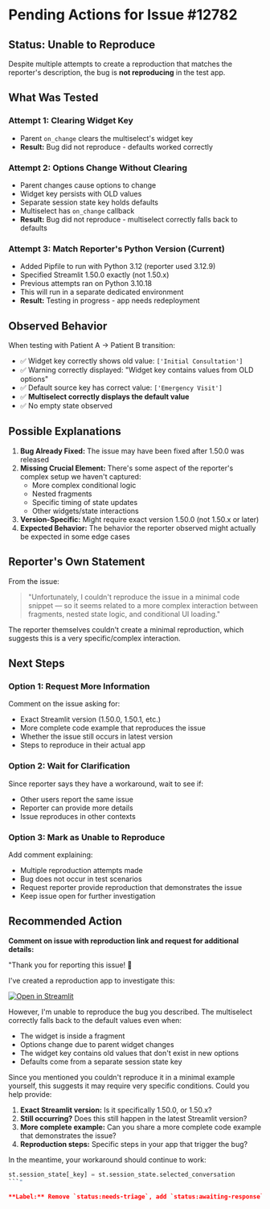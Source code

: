 # Pending Actions for Issue #12782

## Status: Unable to Reproduce

Despite multiple attempts to create a reproduction that matches the reporter's description, the bug is **not reproducing** in the test app.

## What Was Tested

### Attempt 1: Clearing Widget Key

- Parent `on_change` clears the multiselect's widget key
- **Result:** Bug did not reproduce - defaults worked correctly

### Attempt 2: Options Change Without Clearing

- Parent changes cause options to change
- Widget key persists with OLD values
- Separate session state key holds defaults
- Multiselect has `on_change` callback
- **Result:** Bug did not reproduce - multiselect correctly falls back to defaults

### Attempt 3: Match Reporter's Python Version (Current)

- Added Pipfile to run with Python 3.12 (reporter used 3.12.9)
- Specified Streamlit 1.50.0 exactly (not 1.50.x)
- Previous attempts ran on Python 3.10.18
- This will run in a separate dedicated environment
- **Result:** Testing in progress - app needs redeployment

## Observed Behavior

When testing with Patient A → Patient B transition:

- ✅ Widget key correctly shows old value: `['Initial Consultation']`
- ✅ Warning correctly displayed: "Widget key contains values from OLD options"
- ✅ Default source key has correct value: `['Emergency Visit']`
- ✅ **Multiselect correctly displays the default value**
- ✅ No empty state observed

## Possible Explanations

1. **Bug Already Fixed:** The issue may have been fixed after 1.50.0 was released
2. **Missing Crucial Element:** There's some aspect of the reporter's complex setup we haven't captured:
   - More complex conditional logic
   - Nested fragments
   - Specific timing of state updates
   - Other widgets/state interactions
3. **Version-Specific:** Might require exact version 1.50.0 (not 1.50.x or later)
4. **Expected Behavior:** The behavior the reporter observed might actually be expected in some edge cases

## Reporter's Own Statement

From the issue:

> "Unfortunately, I couldn't reproduce the issue in a minimal code snippet — so it seems related to a more complex interaction between fragments, nested state logic, and conditional UI loading."

The reporter themselves couldn't create a minimal reproduction, which suggests this is a very specific/complex interaction.

## Next Steps

### Option 1: Request More Information

Comment on the issue asking for:

- Exact Streamlit version (1.50.0, 1.50.1, etc.)
- More complete code example that reproduces the issue
- Whether the issue still occurs in latest version
- Steps to reproduce in their actual app

### Option 2: Wait for Clarification

Since reporter says they have a workaround, wait to see if:

- Other users report the same issue
- Reporter can provide more details
- Issue reproduces in other contexts

### Option 3: Mark as Unable to Reproduce

Add comment explaining:

- Multiple reproduction attempts made
- Bug does not occur in test scenarios
- Request reporter provide reproduction that demonstrates the issue
- Keep issue open for further investigation

## Recommended Action

**Comment on issue with reproduction link and request for additional details:**

"Thank you for reporting this issue! 🙏

I've created a reproduction app to investigate this:

[![Open in Streamlit](https://static.streamlit.io/badges/streamlit_badge_black_white.svg)](https://issues.streamlit.app/?issue=gh-12782)

However, I'm unable to reproduce the bug you described. The multiselect correctly falls back to the default values even when:

- The widget is inside a fragment
- Options change due to parent widget changes
- The widget key contains old values that don't exist in new options
- Defaults come from a separate session state key

Since you mentioned you couldn't reproduce it in a minimal example yourself, this suggests it may require very specific conditions. Could you help provide:

1. **Exact Streamlit version:** Is it specifically 1.50.0, or 1.50.x?
2. **Still occurring?** Does this still happen in the latest Streamlit version?
3. **More complete example:** Can you share a more complete code example that demonstrates the issue?
4. **Reproduction steps:** Specific steps in your app that trigger the bug?

In the meantime, your workaround should continue to work:

````python
st.session_state[_key] = st.session_state.selected_conversation
```"

**Label:** Remove `status:needs-triage`, add `status:awaiting-response`

````
